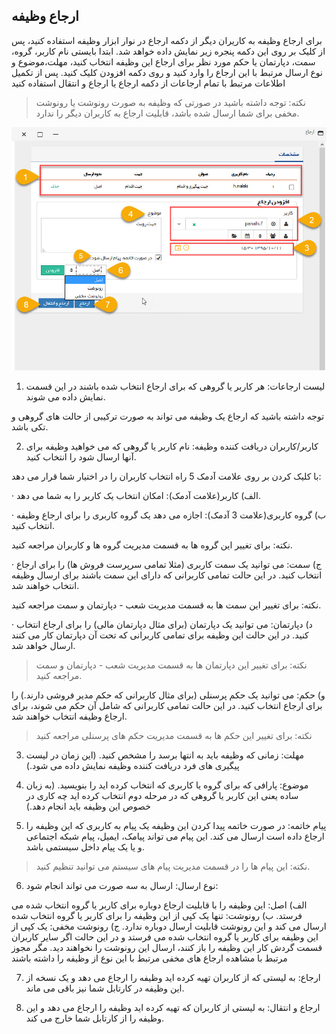 ﻿##  ارجاع وظیفه


برای ارجاع وظیفه به کاریران دیگر از دکمه ارجاع در نوار ابزار وظیفه استفاده کنید، پس از کلیک بر روی این دکمه پنجره زیر نمایش داده خواهد شد. ابتدا بایستی نام کاربر، گروه، سمت، دپارتمان یا حکم مورد نظر برای ارجاع این وظیفه انتخاب کنید، مهلت،موضوع و نوع ارسال مرتبط با این ارجاع را وارد کنید و روی دکمه افزودن کلیک کنید. پس از تکمیل اطلاعات مرتبط با تمام ارجاعات از دکمه ارجاع یا ارجاع و انتقال استفاده کنید

> نکته: توجه داشته باشید در صورتی که وظیفه به صورت رونوشت یا رونوشت مخفی برای شما ارسال شده باشد، قابلیت ارجاع به کاربران دیگر را ندارد.

![](Assign.jpg)

1. لیست ارجاعات: هر کاربر یا گروهی که برای ارجاع انتخاب شده باشند در این قسمت نمایش داده می شوند.

توجه داشته باشید که ارجاع یک وظیفه می تواند به صورت ترکیبی از حالت های گروهی و تکی باشد.

2.  کاربر/کاربران دریافت کننده وظیفه: نام کاربر یا گروهی که می خواهید وظیفه برای آنها ارسال شود را انتخاب کنید.

با کلیک کردن بر روی علامت آدمک 5 راه انتخاب کاربران را در اختیار شما قرار می دهد:

·  الف) کاربر(علامت آدمک): امکان انتخاب یک کاربر را به شما می دهد.

·  ب) گروه کاربری(علامت 3 آدمک): اجازه می دهد یک گروه کاربری را برای ارجاع وظیفه انتخاب کنید.

نکته: برای تغییر این گروه ها به قسمت مدیریت گروه ها و کاربران مراجعه کنید.

·  ج) سمت: می توانید یک سمت کاربری (مثلا تمامی سرپرست فروش ها) را برای ارجاع انتخاب کنید. در این حالت تمامی کاربرانی که دارای این سمت باشند برای ارسال وظیفه انتخاب خواهند شد.

نکته: برای تغییر این سمت ها به قسمت مدیریت شعب - دپارتمان و سمت مراجعه کنید.

· د) دپارتمان: می توانید یک دپارتمان (برای مثال دپارتمان مالی) را برای ارجاع انتخاب کنید. در این حالت این وظیفه برای تمامی کاربرانی که تحت آن دپارتمان کار می کنند ارسال خواهد شد.

> نکته: برای تغییر این دپارتمان ها به قسمت مدیریت شعب - دپارتمان و سمت مراجعه کنید.

و) حکم: می توانید یک حکم پرسنلی (برای مثال کاربرانی که حکم مدیر فروشی دارند.) را برای ارجاع انتخاب کنید. در این حالت تمامی کاربرانی که شامل آن حکم می شوند، برای ارجاع وظیفه انتخاب خواهند شد.

> نکته: برای تغییر این حکم ها به قسمت   مدیریت حکم های پرسنلی    مراجعه کنید

3. مهلت: زمانی که وظیفه باید به انتها برسد را مشخص کنید. (این زمان در لیست پیگیری های فرد دریافت کننده وظیفه نمایش داده می شود.)

4. موضوع: پارافی که برای گروه یا کاربری که انتخاب کرده اید را بنویسید. (به زبان ساده یعنی این کاربر یا گروهی که در مرحله دوم انتخاب کرده اید چه کاری در خصوص این وظیفه باید انجام دهد.)

5. پیام خاتمه: در صورت خاتمه پیدا کردن این وظیفه یک پیام به کاربری که این وظیفه را ارجاع داده است ارسال می کند. این پیام می تواند پیامک، ایمیل، پیام شبکه اجتماعی و یا یک پیام داخل سیستمی باشد.

> نکته: این پیام ها را در قسمت مدیریت پیام های سیستم می توانید تنظیم کنید.

6. نوع ارسال: ارسال به سه صورت می تواند انجام شود:

الف) اصل: این وظیفه را با قابلیت ارجاع دوباره برای کاربر یا گروه انتخاب شده می فرستد.
ب) رونوشت: تنها یک کپی از این وظیفه را برای کاربر یا گروه انتخاب شده ارسال می کند و این رونوشت قابلیت ارسال دوباره ندارد.
ج) رونوشت مخفی: یک کپی از این وظیفه برای کاربر یا گروه انتخاب شده می فرستد و در این حالت اگر سایر کاربران قسمت گردش کار این وظیفه را باز کنند، ارسال این رونوشت را نخواهند دید. مگر مجوز مرتبط با مشاهده ارجاع های مخفی مرتبط با این نوع از وظیفه را داشته باشند


7. ارجاع: به لیستی که از کاربران تهیه کرده اید وظیفه را ارجاع می دهد و یک نسخه از این وظیفه در کارتابل شما نیز باقی می ماند.

8. ارجاع و انتقال: به لیستی از کاربران که تهیه کرده اید وظیفه را ارجاع می دهد و این وظیفه را از کارتابل شما خارج می کند.

